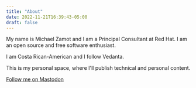 ```yaml
---
title: "About"
date: 2022-11-21T16:39:43-05:00
draft: false 
---
```


My name is Michael Zamot and I am a Principal Consultant at Red Hat.
I am an open source and free software enthusiast.

I am Costa Rican-American and I follow Vedanta.

This is my personal space, where I'll publish technical and personal content.

<a rel="me" href="https://opencloud.io/@michael">Follow me on Mastodon</a>
